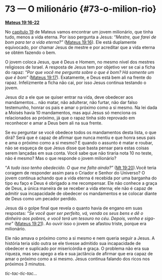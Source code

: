 # 73 — O milionário {#73-o-milion-rio}

[**Mateus 19:16-22**](http://bibliaonline.com.br/acf/mt/19/16-22)

No [capítulo 19](http://bibliaonline.com.br/acf/mt/19) de Mateus vamos encontrar um jovem milionário, que tinha tudo, menos a vida eterna. Por isso pergunta a Jesus: “_Mestre, que farei de bom para ter a vida eterna?”_ ([Mateus 19:16](http://bibliaonline.com.br/acf/mt/19/16)). Ele está duplamente equivocado, por chamar Jesus de mestre e por acreditar que a vida eterna se obtém fazendo o bem.

O jovem coloca Jesus, que é Deus e Homem, no mesmo nível dos mestres religiosos de Israel. A resposta de Jesus tem por objetivo ver se cai a ficha do rapaz: “_Por que você me pergunta sobre o que é bom? Há somente um que é bom”_ ([Mateus 19:17](http://bibliaonline.com.br/acf/mt/19/17)). Exatamente, e Deus está bem ali na frente do rapaz. Infelizmente a ficha não cai, por isso Jesus continua testando o jovem.

Jesus diz a ele que se quiser entrar na vida, deve obedecer aos mandamentos... não matar, não adulterar, não furtar, não dar falso testemunho, honrar os pais e amar o próximo como a si mesmo. Na lei dada a Moisés havia 10 mandamentos, mas aqui Jesus só menciona os relacionados ao próximo, já que o rapaz tinha sido reprovado em reconhecer e amar a Deus bem ali na sua frente.

Se eu perguntar se você obedece todos os mandamentos desta lista, o que dirá? Será que é capaz de afirmar que nunca mentiu e que honra seus pais e ama o próximo como a si mesmo? E quando o assunto é matar e roubar, não se esqueça de que Jesus disse que basta pensar para estas coisas serem lançadas em sua conta. Você sabe que não tiraria nota 10 no teste, não é mesmo? Mas o que responde o jovem milionário?

“_A tudo isso tenho obedecido. O que me falta ainda?”_ ([Mt 19:20](http://bibliaonline.com.br/acf/mt/19/20)).Você teria coragem de responder assim para o Criador e Senhor do Universo? O jovem continua achando que a vida eterna é recebida por uma barganha do tipo eu faço e Deus é obrigado a me recompensar. Ele não conhece a graça de Deus, a única maneira de se receber a vida eterna; ele não é capaz de admitir sua incapacidade de obedecer os mandamentos e se colocar diante de Deus como um pecador perdido.

Jesus dá o golpe final que revela o quanto havia de engano em suas respostas: “_Se você quer ser perfeito, vá, venda os seus bens e dê o dinheiro aos pobres, e você terá um tesouro no céu. Depois, venha e siga-me”_ ([Mateus 19:21](http://bibliaonline.com.br/acf/mt/19/21)). Ao ouvir isso o jovem se afastou triste, porque era milionário.

Ele não amava o próximo como a si mesmo e nem queria seguir a Jesus. A história teria sido outra se ele tivesse admitido sua incapacidade de obedecer e suplicado por misericórdia e graça. O problema não era sua riqueza, mas seu apego a ela e sua jactância de afirmar que era capaz de amar o próximo como a si mesmo. Jesus continua falando dos ricos nos próximos 3 minutos.

_tic-tac-tic-tac..._